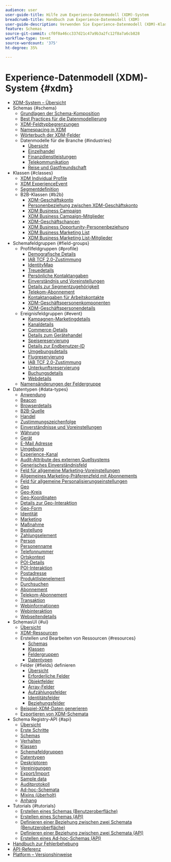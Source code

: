```yaml
---
audience: user
user-guide-title: Hilfe zum Experience-Datenmodell (XDM)-System
breadcrumb-title: Handbuch zum Experience-Datenmodell (XDM)
user-guide-description: Verwenden Sie Experience-Datenmodell (XDM)-Klassen und Schemafeldgruppen, um Erlebnisdaten zu standardisieren.
feature: Schemas
source-git-commit: cf0f0a46cc337d21c47a9b3a2fc12f8a7a6cb828
workflow-type: tm+mt
source-wordcount: '375'
ht-degree: 35%

---
```



# Experience-Datenmodell (XDM)-System {#xdm}

* [XDM-System – Übersicht](home.md)
* Schemas {#schema}
   * [Grundlagen der Schema-Komposition](schema/composition.md)
   * [Best Practices für die Datenmodellierung](schema/best-practices.md)
   * [XDM-Feldtypbegrenzungen](schema/field-constraints.md)
   * [Namespacing in XDM](./schema/namespaces.md)
   * [Wörterbuch der XDM-Felder](schema/field-dictionary.md)
   * Datenmodelle für die Branche {#industries}
      * [Übersicht](./schema/industries/overview.md)
      * [Einzelhandel](./schema/industries/retail.md)
      * [Finanzdienstleistungen](./schema/industries/financial.md)
      * [Telekommunikation](./schema/industries/telecom.md)
      * [Reise und Gastfreundschaft](./schema/industries/travel-hospitality.md)
* Klassen {#classes}
   * [XDM Individual Profile](./classes/individual-profile.md)
   * [XDM ExperienceEvent](./classes/experienceevent.md)
   * [Segmentdefinition](./classes/segment-definition.md)
   * B2B-Klassen {#b2b}
      * [XDM-Geschäftskonto](./classes/b2b/business-account.md)
      * [Personenbeziehung zwischen XDM-Geschäftskonto](./classes/b2b/business-account-person-relation.md)
      * [XDM Business Campaign](./classes/b2b/business-campaign.md)
      * [XDM Business Campaign-Mitglieder](./classes/b2b/business-campaign-members.md)
      * [XDM-Geschäftschancen](./classes/b2b/business-opportunity.md)
      * [XDM Business Opportunity-Personenbeziehung](./classes/b2b/business-opportunity-person-relation.md)
      * [XDM Business Marketing List](./classes/b2b/business-marketing-list.md)
      * [XDM Business Marketing List-Mitglieder](./classes/b2b/business-marketing-list-members.md)
* Schemafeldgruppen {#field-groups}
   * Profilfeldgruppen {#profile}
      * [Demografische Details](./field-groups/profile/demographic-details.md)
      * [IAB TCF 2.0-Zustimmung](./field-groups/profile/iab.md)
      * [IdentityMap](./field-groups/profile/identitymap.md)
      * [Treuedetails](./field-groups/profile/loyalty-details.md)
      * [Persönliche Kontaktangaben](./field-groups/profile/personal-contact-details.md)
      * [Einverständnis und Voreinstellungen](./field-groups/profile/consents.md)
      * [Details zur Segmentzugehörigkeit](./field-groups/profile/segmentation.md)
      * [Telekom-Abonnement](./field-groups/profile/telecom-subscription.md)
      * [Kontaktangaben für Arbeitskontakte](./field-groups/profile/work-contact-details.md)
      * [XDM-Geschäftspersonenkomponenten](./field-groups/profile/business-person-components.md)
      * [XDM-Geschäftspersonendetails](./field-groups/profile/business-person-details.md)
   * Ereignisfeldgruppen {#event}
      * [Kampagnen-Marketingdetails](./field-groups/event/campaign-marketing-details.md)
      * [Kanaldetails](./field-groups/event/channel-details.md)
      * [Commerce-Details](./field-groups/event/commerce-details.md)
      * [Details zum Gerätehandel](./field-groups/event/device-trade-in-details.md)
      * [Speisereservierung](./field-groups/event/dining-reservation.md)
      * [Details zur Endbenutzer-ID](./field-groups/event/enduserids.md)
      * [Umgebungsdetails](./field-groups/event/environment-details.md)
      * [Flugreservierung](./field-groups/event/flight-reservation.md)
      * [IAB TCF 2.0-Zustimmung](./field-groups/event/iab.md)
      * [Unterkunftsreservierung](./field-groups/event/lodging-reservation.md)
      * [Buchungsdetails](./field-groups/event/reservation-details.md)
      * [Webdetails](./field-groups/event/web-details.md)
   * [Namensänderungen der Feldergruppe](./field-groups/name-updates.md)
* Datentypen {#data-types}
   * [Anwendung](./data-types/application.md)
   * [Beacon](./data-types/beacon.md)
   * [Browserdetails](./data-types/browser-details.md)
   * [B2B-Quelle](./data-types/b2b-source.md)
   * [Handel](./data-types/commerce.md)
   * [Zustimmungszeichenfolge](./data-types/consent-string.md)
   * [Einverständnisse und Voreinstellungen](./data-types/consents.md)
   * [Währung](./data-types/currency.md)
   * [Gerät](./data-types/device.md)
   * [E-Mail  Adresse](./data-types/email-address.md)
   * [Umgebung](./data-types/environment.md)
   * [Experience-Kanal](./data-types/experience-channel.md)
   * [Audit-Attribute des externen Quellsystems](./data-types/external-source-system-audit-attributes.md)
   * [Generisches Einverständnisfeld](./data-types/consent-field.md)
   * [Feld für allgemeine Marketing-Voreinstellungen](./data-types/marketing-field.md)
   * [Allgemeines Marketing-Präferenzfeld mit Abonnements](./data-types/marketing-field-subscriptions.md)
   * [Feld für allgemeine Personalisierungseinstellungen](./data-types/personalization-field.md)
   * [Geo](./data-types/geo.md)
   * [Geo-Kreis](./data-types/geo-circle.md)
   * [Geo-Koordinaten](./data-types/geo-coordinates.md)
   * [Details zur Geo-Interaktion](./data-types/geo-interaction-details.md)
   * [Geo-Form](./data-types/geo-shape.md)
   * [Identität](./data-types/identity.md)
   * [Marketing](./data-types/marketing.md)
   * [Maßnahme](./data-types/measure.md)
   * [Bestellung](./data-types/order.md)
   * [Zahlungselement](./data-types/payment-item.md)
   * [Person](./data-types/person.md)
   * [Personenname](./data-types/person-name.md)
   * [Telefonnummer](./data-types/phone-number.md)
   * [Ortskontext](./data-types/place-context.md)
   * [POI-Details](./data-types/poi-details.md)
   * [POI-Interaktion](./data-types/poi-interaction.md)
   * [Postadresse](./data-types/postal-address.md)
   * [Produktlistenelement](./data-types/product-list-item.md)
   * [Durchsuchen](./data-types/search.md)
   * [Abonnement](./data-types/subscription.md)
   * [Telekom-Abonnement](./data-types/telecom-subscription.md)
   * [Transaktion](./data-types/transaction.md)
   * [Webinformationen](./data-types/web-information.md)
   * [Webinteraktion](./data-types/web-interaction.md)
   * [Webseitendetails](./data-types/webpage-details.md)
*  SchemasUI  {#ui}
   * [Übersicht](./ui/overview.md)
   * [XDM-Ressourcen](./ui/explore.md)
   * Erstellen und Bearbeiten von Ressourcen {#resources}
      * [Schemas](./ui/resources/schemas.md)
      * [Klassen](./ui/resources/classes.md)
      * [Feldergruppen](./ui/resources/field-groups.md)
      * [Datentypen](./ui/resources/data-types.md)
   * Felder {#fields} definieren
      * [Übersicht](./ui/fields/overview.md)
      * [Erforderliche Felder](./ui/fields/required.md)
      * [Objektfelder](./ui/fields/object.md)
      * [Array-Felder](./ui/fields/array.md)
      * [Aufzählungsfelder](./ui/fields/enum.md)
      * [Identitätsfelder](./ui/fields/identity.md)
      * [Beziehungsfelder](./ui/fields/relationship.md)
   * [Beispiel-XDM-Daten generieren](./ui/sample.md)
   * [Exportieren von XDM-Schemata](./ui/export.md)
* Schema Registry-API {#api}
   * [Übersicht](api/overview.md)
   * [Erste Schritte](api/getting-started.md)
   * [Schemas](api/schemas.md)
   * [Verhalten](api/behaviors.md)
   * [Klassen](api/classes.md)
   * [Schemafeldgruppen](api/field-groups.md)
   * [Datentypen](api/data-types.md)
   * [Deskriptoren](api/descriptors.md)
   * [Vereinigungen](api/unions.md)
   * [Export/Import](api/export-import.md)
   * [Sample data](api/sample-data.md)
   * [Auditprotokoll](api/audit-log.md)
   * [Ad-hoc-Schemata](api/ad-hoc.md)
   * [Mixins (überholt)](api/mixins.md)
   * [Anhang](api/appendix.md)
* Tutorials {#tutorials}
   * [Erstellen eines Schemas (Benutzeroberfläche)](tutorials/create-schema-ui.md)
   * [Erstellen eines Schemas (API)](tutorials/create-schema-api.md)
   * [Definieren einer Beziehung zwischen zwei Schemata (Benutzeroberfläche)](tutorials/relationship-ui.md)
   * [Definieren einer Beziehung zwischen zwei Schemata (API)](tutorials/relationship-api.md)
   * [Erstellen eines Ad-hoc-Schemas (API)](tutorials/ad-hoc.md)
* [Handbuch zur Fehlerbehebung](troubleshooting-guide.md)
* [API-Referenz](https://www.adobe.io/experience-platform-apis/references/schema-registry/)
* [Platform – Versionshinweise](https://docs.adobe.com/content/help/de-DE/experience-platform/release-notes/latest.html)